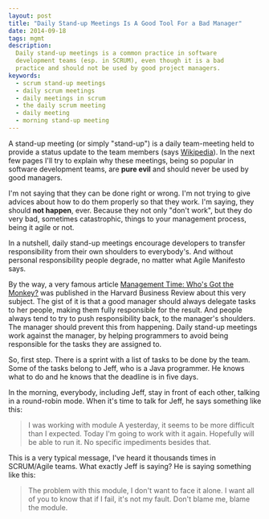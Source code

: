 ```yaml
---
layout: post
title: "Daily Stand-up Meetings Is A Good Tool For a Bad Manager"
date: 2014-09-18
tags: mgmt
description:
  Daily stand-up meetings is a common practice in software
  development teams (esp. in SCRUM), even though it is a bad
  practice and should not be used by good project managers.
keywords:
  - scrum stand-up meetings
  - daily scrum meetings
  - daily meetings in scrum
  - the daily scrum meeting
  - daily meeting
  - morning stand-up meeting
---
```


A stand-up meeting (or simply "stand-up") is
a daily team-meeting held to provide a status update
to the team members (says [Wikipedia](https://en.wikipedia.org/wiki/Stand-up_meeting)).
In the next few pages I'll try to explain why these meetings,
being so popular in software development teams, are **pure evil**
and should never be used by good managers.

I'm not saying that they can be done right or wrong. I'm not
trying to give advices about how to do them properly so that they
work. I'm saying, they should **not happen**, ever. Because they
not only "don't work", but they do very bad, sometimes catastrophic,
things to your management process, being it agile or not.

<!--more-->






In a nutshell, daily stand-up meetings encourage
developers to transfer responsibility from their own shoulders
to everybody's. And without personal responsibility people degrade,
no matter what Agile Manifesto says.

By the way, a very famous article
[Management Time: Who's Got the Monkey?](http://hbr.org/1999/11/management-time-whos-got-the-monkey/ar/1)
was published in the Harvard Business Review about this very subject. The gist
of it is that a good manager should always delegate tasks to her people,
making them fully responsible for the result. And people always tend
to try to push responsibility back, to the manager's shoulders. The manager
should prevent this from happening. Daily stand-up meetings work against
the manager, by helping programmers to avoid being responsible for the
tasks they are assigned to.

So, first step. There is a sprint with a list of tasks to be done by
the team. Some of the tasks belong to Jeff, who is a Java programmer. He
knows what to do and he knows that the deadline is in five days.

In the morning, everybody, including Jeff, stay in front of each other,
talking in a round-robin mode. When it's time to talk for Jeff, he says
something like this:

> I was working with module A yesterday, it seems to be more
difficult than I expected. Today I'm going to work with it again.
Hopefully will be able to run it. No specific impediments besides that.

This is a very typical message, I've heard it thousands times in
SCRUM/Agile teams. What exactly Jeff is saying? He is saying something like
this:

> The problem with this module, I don't want to face it alone.
I want all of you to know that if I fail, it's not my fault. Don't
blame me, blame the module.


